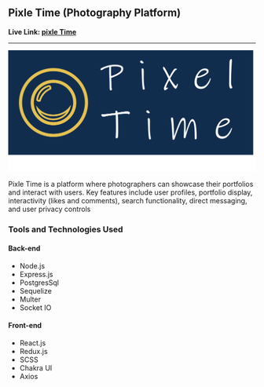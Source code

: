 ## **Pixle Time (Photography Platform)**

**Live Link: [pixle Time](https://main--voluble-maamoul-2711f4.netlify.app/)** 

---

![pixletime](./PNG%20yellow.png)




Pixle Time is a platform where photographers can showcase their portfolios and interact with users. Key features include user profiles, portfolio display, interactivity (likes and comments), search functionality, direct messaging, and user privacy controls


### Tools and Technologies Used

#### Back-end
- Node.js
- Express.js
- PostgresSql 
- Sequelize
- Multer
- Socket IO

#### Front-end
- React.js
- Redux.js 
- SCSS 
- Chakra UI
- Axios 


<!--

**Here are some ideas to get you started:**

🙋‍♀️ A short introduction - what is your organization all about?
🌈 Contribution guidelines - how can the community get involved?
👩‍💻 Useful resources - where can the community find your docs? Is there anything else the community should know?
🍿 Fun facts - what does your team eat for breakfast?
🧙 Remember, you can do mighty things with the power of [Markdown](https://docs.github.com/github/writing-on-github/getting-started-with-writing-and-formatting-on-github/basic-writing-and-formatting-syntax)
-->
